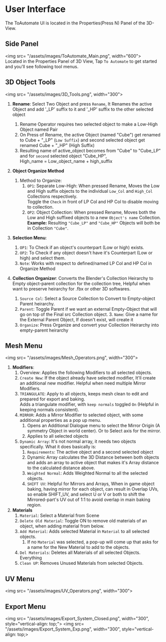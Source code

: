 # User Interface
The ToAutomate UI is located in the Properties(Press N) Panel of the 3D-View.

## Side Panel
<img src= "/assets/images/ToAutomate_Main.png", width="600"> <br>
Located in the Properties Panel of 3D View, Tap `To Automate` to get started and you'll see following tool menus.

## 3D Object Tools
<img src= "/assets/images/3D_Tools.png", width="300"> <br>

1. **Rename**: Select Two Object and press `Rename`, It Renames the active Object and add '_LP' suffix to it and '_HP' suffix to the other selected object
    1. Rename Operator requires two selected object to make a Low-High Object named Pair
    1. On Press of Rename, the active Object (named "Cube") get renamed to Cube + "_LP" (`Low Suffix`) and second selected object get renamed Cube + "_HP" (High Suffix)
    2. Resulting name of active_object becomes from "Cube" to "Cube_LP"<br>
        and for `second` selected object "Cube_HP", <br>High_name = Low_object_name + high_suffix

2. **Object Organize Method**
    1. Method to Organize: 
        1. `OP1`: Separate Low-High:  When pressed Rename, Moves the Low and High suffix objects to the individual `Low_Col` and `High_Col` Collections respectively.<br> Toggle the `Check` in front of LP Col and HP Col to disable moving to collection.
        2. `OP2`: Object Collection: When pressed Rename, Moves both the Low and High suffixed objects to a new `Object's name` Collection. <br> **Example:** Resulting `"Cube_LP"` and `"Cube_HP"` Objects will both be in Collection `"Cube"`.
3. **Selection Menu**:
    1. `OP1`: To Check if an object's counterpart (Low or high) exists.
    2. `OP2`: To Check if any object doesn't have it's Counterpart (Low or high) and select them.
    3. `Note`: Works with respect to defined/named LP Col and HP Col in Organize Method 

4. **Collection Organizer**: Converts the Blender's Collection Heirarchy to Empty object-parent collection for the collection tree, Helpful when want to preserve heirarchy for .fbx or other 3D softwares.
    1. `Source Col`: Select a Source Collection to Convert to Empty-object Parent heirarchy.
    2. `Parent`: Toggle Parent if we want an external Empty-Object that will go on top of the Final src Collection object.
        3. `Name`: Give a name for the External Parent Object, If doesn't exist, will create it
    3. `Organize`: Press Organize and convert your Collection Heirarchy into empty-parent heirarchy

## Mesh Menu
<img src= "/assets/images/Mesh_Operators.png", width="300"> <br>

1. **Modifiers**:
    1. Overview: Applies the following Modifiers to all selected objects.
    1. `Create New`: If the object already have selected modifier, It'll create an additional new modifier. Helpful when need multiple Mirror Modifiers.
    2. `TRIANGULATE`: Apply to all objects, keeps mesh clean to edit and prepared for export and baking. <br>
    Adds a triangulate modifier, with `keep normals` toggled `On` (Helpful in keeping normals consistent).
    3. `MIRROR`: Adds a Mirror Modifier to selected object, with some additional properties as a pop up menu.
        1. Opens an Additional Dialogue menu to select the Mirror Origin (A symmetry Object in world center). Or to Select axis for the mirror.
        2. Applies to all selected objects
    4. `Dynamic Array`: It's not normal array, it needs two objects specifically. What it does basically is: 
        1. `Requirements`: The active object and a second selected object
        2. Dynamic Array calculates the 3D Distance between both objects and adds an array to active object that makes it's Array distance to the calculated distance above.
        3. `Weighted Normal`: Adds Weighted Normal to all the selected objects.
        4. `SHIFT UV`: Helpful for Mirrors and Arrays, When in game object baking, having mirror for each object, can result in Overlap UVs, so enable SHIFT_UV, and select U or V or both to shift the Mirrored-part's UV out of 1:1 to avoid overlap in main baking region.
2. **Materials**
    1. `Material`: Select a Material from Scene
    2. `Delete Old Material`: Toggle ON to remove old materials of an object, when adding material from below.
    3. `Add Material`: Adds selected Material in `Material` to all selected objects.
        1. If no `Material` was selected, a pop-up will come up that asks for a name for the New Material to add to the objects.
    4. `Del Materials`: Deletes all Materials of all selected Objects. Everything
    4. `Clean UP`: Removes Unused Materials from selected Objects.
 


## UV Menu
<img src= "/assets/images/UV_Operators.png", width="300"> <br>

## Export Menu
<img src= "/assets/images/Export_System_Closed.png", width="300", style="vertical-align: top;">
<img src= "/assets/images/Export_System_Exp.png", width="300", style="vertical-align: top;>


